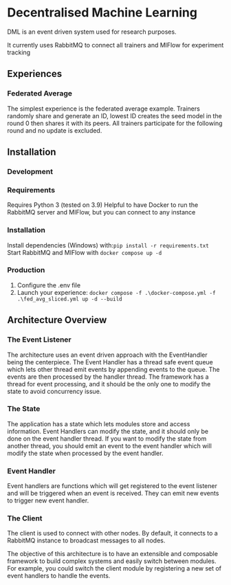 # Decentralised Machine Learning

DML is an event driven system used for research purposes.

It currently uses RabbitMQ to connect all trainers and MlFlow for experiment tracking

## Experiences

### Federated Average

The simplest experience is the federated average example.
Trainers randomly share and generate an ID, lowest ID creates the seed model in the round 0
then shares it with its peers. All trainers participate for the following round and no update is excluded.

## Installation

### Development

### Requirements
Requires Python 3 (tested on 3.9)
Helpful to have Docker to run the RabbitMQ server and MlFlow, but you can connect
to any instance

### Installation
Install dependencies (Windows) with:`pip install -r requirements.txt`
Start RabbitMQ and MlFlow with `docker compose up -d`

### Production

1. Configure the .env file
2. Launch your experience: `docker compose -f .\docker-compose.yml -f .\fed_avg_sliced.yml up -d --build`

## Architecture Overview

### The Event Listener
The architecture uses an event driven approach with the EventHandler being the centerpiece.
The Event Handler has a thread safe event queue which lets other thread emit events by appending 
events to the queue. The events are then processed by the handler thread. 
The framework has a thread for event processing, and it should be the only one
to modify the state to avoid concurrency issue. 

### The State
The application has a state which lets modules store and access information.
Event Handlers can modify the state, and it should only be done on the event handler thread.
If you want to modify the state from another thread, you should emit an event to
the event handler which will modify the state when processed by the event handler.

### Event Handler
Event handlers are functions which will get registered to the event listener
and will be triggered when an event is received. They can emit new events to trigger
new event handler.

### The Client
The client is used to connect with other nodes. By default, it connects to a RabbitMQ instance 
to broadcast messages to all nodes.

The objective of this architecture is to have an extensible and composable framework
to build complex systems and easily switch between modules. For example, you could switch the client
module by registering a new set of event handlers to handle the events.